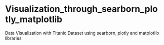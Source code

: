 # Visualization_through_searborn_plotly_matplotlib
Data Visualization with Titanic Dataset using searborn, plotly and matplotlib libraries
